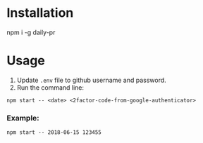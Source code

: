 # Installation

npm i -g daily-pr

# Usage

1. Update `.env` file to github username and password.
2. Run the command line:

```
npm start -- <date> <2factor-code-from-google-authenticator>
```

### Example:

```
npm start -- 2018-06-15 123455
```

